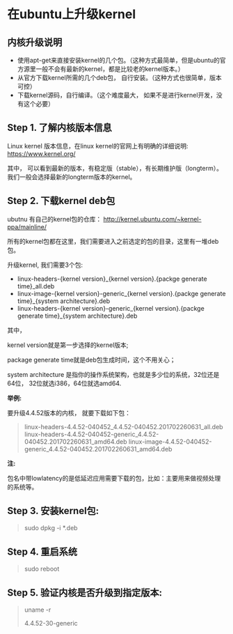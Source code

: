 # 在ubuntu上升级kernel

## 内核升级说明
* 使用apt-get来直接安装kernel的几个包。（这种方式最简单，但是ubuntu的官方源里一般不会有最新的kernel，都是比较老的kernel版本。）
* 从官方下载kernel所需的几个deb包， 自行安装。（这种方式也很简单，版本可控）
* 下载kernel源码，自行编译。（这个难度最大， 如果不是进行kernel开发，没有这个必要）

## Step 1. 了解内核版本信息

Linux kernel 版本信息，在linux kernel的官网上有明确的详细说明: https://www.kernel.org/

其中， 可以看到最新的版本，有稳定版（stable），有长期维护版（longterm）。我们一般会选择最新的longterm版本的kernel。

## Step 2. 下载kernel deb包
ubutnu 有自己的kernel包的仓库： http://kernel.ubuntu.com/~kernel-ppa/mainline/

所有的kernel包都在这里，我们需要进入之前选定的包的目录，这里有一堆deb包。

升级kernel, 我们需要3个包:

* linux-headers-{kernel version}_{kernel version}.{packge generate time}_all.deb
* linux-image-{kernel version}-generic_{kernel version}.{packge generate time}_{system architecture}.deb
* linux-headers-{kernel version}-generic_{kernel version}.{packge generate time}_{system architecture}.deb

其中，

kernel version就是第一步选择的kernel版本;

package generate time就是deb包生成时间，这个不用关心；

system architecture 是指你的操作系统架构，也就是多少位的系统，32位还是64位， 32位就选i386，64位就选amd64.

**举例:**

要升级4.4.52版本的内核， 就要下载如下包：

> linux-headers-4.4.52-040452_4.4.52-040452.201702260631_all.deb
> linux-headers-4.4.52-040452-generic_4.4.52-040452.201702260631_amd64.deb
> linux-image-4.4.52-040452-generic_4.4.52-040452.201702260631_amd64.deb

**注:**

包名中带lowlatency的是低延迟应用需要下载的包，比如：主要用来做视频处理的系统等。

## Step 3. 安装kernel包:

>sudo dpkg -i *.deb

## Step 4. 重启系统

> sudo reboot

## Step 5. 验证内核是否升级到指定版本:

> uname -r
>
> 4.4.52-30-generic
